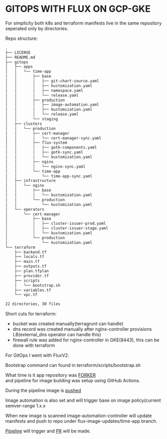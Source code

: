 # GITOPS WITH FLUX ON GCP-GKE

For simplicity both k8s and terraform manifests live in the same repository seperated only by directories.<br>

Repo structure: <br>

```bash
.
├── LICENSE
├── README.md
├── gitops
│   ├── apps
│   │   └── time-app
│   │       ├── base
│   │       │   ├── git-chart-source.yaml
│   │       │   ├── kustomization.yaml
│   │       │   ├── namespace.yaml
│   │       │   └── release.yaml
│   │       ├── production
│   │       │   ├── image-automation.yaml
│   │       │   ├── kustomization.yaml
│   │       │   └── release.yaml
│   │       └── staging
│   ├── clusters
│   │   └── production
│   │       ├── cert-manager
│   │       │   └── cert-manager-sync.yaml
│   │       ├── flux-system
│   │       │   ├── gotk-components.yaml
│   │       │   ├── gotk-sync.yaml
│   │       │   └── kustomization.yaml
│   │       ├── nginx
│   │       │   └── nginx-sync.yaml
│   │       └── time-app
│   │           └── time-app-sync.yaml
│   ├── infrastructure
│   │   └── nginx
│   │       ├── base
│   │       │   └── kustomization.yaml
│   │       └── production
│   │           └── kustomization.yaml
│   └── operators
│       └── cert-manager
│           ├── base
│           │   ├── cluster-issuer-prod.yaml
│           │   ├── cluster-issuer-stage.yaml
│           │   └── kustomization.yaml
│           └── production
│               └── kustomization.yaml
└── terraform
    ├── backend.tf
    ├── locals.tf
    ├── main.tf
    ├── outputs.tf
    ├── plan.tfplan
    ├── provider.tf
    ├── scripts
    │   └── bootstrap.sh
    ├── variables.tf
    └── vpc.tf

22 directories, 30 files
```

Short cuts for terraform:<br>
- bucket was created manually(terragrunt can handle)
- dns record was created manually after nginx-controller provisions LB(external_dns operator can handle this)
- firewall rule was added for nginx-controller in GKE(8443), this can be done with terraform

For GitOps I went with FluxV2.<br>

Bootstrap command can found in terraform/scripts/bootstrap.sh <br>

What time is it app repository was [FORKER](https://github.com/gitbluf/what-time-is-it) <br> and pipeline for image building was setup using GitHub Actions.

During the pipeline image is [pushed](https://hub.docker.com/r/mpetrovic992/time-app/tags) <br>

Image automation is also set and will trigger base on image policy(current semver-range 1.x.x <br>

When new image is scanned image-automation-controller will update manifests and push to repo under flux-image-updates/time-app branch. <br>

[Pipeline](https://github.com/gitbluf/gitops-gke-demo/actions/runs/1487874135) will trigger and [PR](https://github.com/gitbluf/gitops-gke-demo/pull/1) will be made. <br>

